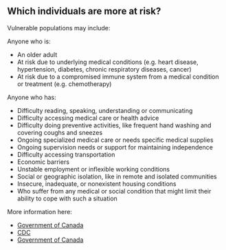 ## Which individuals are more at risk?

Vulnerable populations may include:

Anyone who is:

- An older adult
- At risk due to underlying medical conditions (e.g. heart disease, hypertension, diabetes, chronic respiratory diseases, cancer)
- At risk due to a compromised immune system from a medical condition or treatment (e.g. chemotherapy)

Anyone who has:

- Difficulty reading, speaking, understanding or communicating
- Difficulty accessing medical care or health advice
- Difficulty doing preventive activities, like frequent hand washing and covering coughs and sneezes
- Ongoing specialized medical care or needs specific medical supplies
- Ongoing supervision needs or support for maintaining independence
- Difficulty accessing transportation
- Economic barriers
- Unstable employment or inflexible working conditions
- Social or geographic isolation, like in remote and isolated communities
- Insecure, inadequate, or nonexistent housing conditions
- Who suffer from any medical or social condition that might limit their ability to cope with such a situation

More information here:

- [Government of Canada](https://www.canada.ca/en/public-health/services/publications/diseases-conditions/vulnerable-populations-covid-19.html)
- [CDC](https://www.cdc.gov/coronavirus/2019-ncov/specific-groups/high-risk-complications.html)
- [Government of Canada](https://www.canada.ca/en/public-health/services/diseases/2019-novel-coronavirus-infection/prevention-risks.html)
